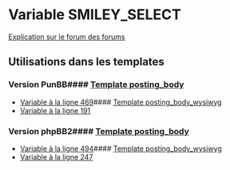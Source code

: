 # Variable SMILEY_SELECT
[Explication sur le forum des forums](http://forum.forumactif.com/t294113-listing-des-variables#SMILEY_SELECT)
## Utilisations dans les templates
### Version PunBB#### [Template posting_body](punbb/posting_body.md)
* [Variable à la ligne 469](../punbb/posting_body.tpl#L469)#### [Template posting_body_wysiwyg](punbb/posting_body_wysiwyg.md)
* [Variable à la ligne 191](../punbb/posting_body_wysiwyg.tpl#L191)
### Version phpBB2#### [Template posting_body](subsilver/posting_body.md)
* [Variable à la ligne 494](../subsilver/posting_body.tpl#L494)#### [Template posting_body_wysiwyg](subsilver/posting_body_wysiwyg.md)
* [Variable à la ligne 247](../subsilver/posting_body_wysiwyg.tpl#L247)